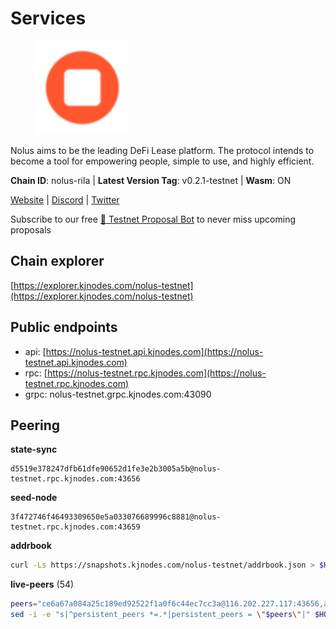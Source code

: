 # Services

<figure><img src="https://raw.githubusercontent.com/kj89/cosmos-images/main/logos/nolus.png" width="150" alt=""><figcaption></figcaption></figure>

Nolus aims to be the leading DeFi Lease platform. The protocol  intends to become a tool for empowering people, simple to use, and highly efficient.

**Chain ID**: nolus-rila | **Latest Version Tag**: v0.2.1-testnet | **Wasm**: ON

[Website](https://www.nolus.io) | [Discord](https://discord.gg/nolus-protocol) | [Twitter](https://twitter.com/NolusProtocol)



Subscribe to our free [🤖 Testnet Proposal Bot](https://t.me/kjnodes_testnet_proposal_bot) to never miss upcoming proposals


## Chain explorer
[https://explorer.kjnodes.com/nolus-testnet](https://explorer.kjnodes.com/nolus-testnet)

## Public endpoints

* api: [https://nolus-testnet.api.kjnodes.com](https://nolus-testnet.api.kjnodes.com)
* rpc: [https://nolus-testnet.rpc.kjnodes.com](https://nolus-testnet.rpc.kjnodes.com)
* grpc: nolus-testnet.grpc.kjnodes.com:43090

## Peering

**state-sync**

```text
d5519e378247dfb61dfe90652d1fe3e2b3005a5b@nolus-testnet.rpc.kjnodes.com:43656
```

**seed-node**

```text
3f472746f46493309650e5a033076689996c8881@nolus-testnet.rpc.kjnodes.com:43659
```

**addrbook**
```bash
curl -Ls https://snapshots.kjnodes.com/nolus-testnet/addrbook.json > $HOME/.nolus/config/addrbook.json
```

**live-peers** (54)
```bash
peers="ce6a67a084a25c189ed92522f1a0f6c44ec7cc3a@116.202.227.117:43656,a95975f3a58e20ba1c518f3cbb1c23ef7569e4d4@14.241.82.87:26656,15cd61c8528611d1192ee06578cd6f5054645a0e@46.101.115.206:55666,e6815712c11d21d3fed33c80c49f416bc8f186ae@165.232.74.22:26656,e0aac09f3de68abf583b0e3994228ee8bd19d1eb@168.119.124.130:45659,5036136698fc5b7b4f9319001e7fb29c6c73fea0@148.251.90.138:16656,cdfcaee60fe31b33a32929a3e15d02f8e2508f98@135.181.160.61:31656,8b0b427b4567a7a66f05fab1146ee97b52ad7958@93.189.30.119:26656,58d7fc67e12548f3f1ddda3bbe6000ae3d9d638c@85.10.198.169:13656,6b14535ff005667f324f8439a55a21ee2f170d12@95.217.211.81:26656,dba152eadb37e427969c2bd8b6a31e930879f571@152.70.188.61:26656,50d786a2d242839fe2bdb69bee694d7ffa455824@5.161.60.42:18656,c4c5e1301afc9c9b36792bdcd6a74355c42cf0b4@91.107.232.163:26656,5c2a752c9b1952dbed075c56c600c3a79b58c395@195.3.220.135:27016,d71f6a702561b08023810464a96668045dbabd9e@95.214.55.25:26656,7d612038eff1694a5b70d954c94a2dc84700f910@91.230.110.94:26656,33f4b7f56b6708526f0638162f020394de0ce5e9@65.21.229.33:28656,e4b7228ccadf3180e6e323aa4c0c97946ac054dc@65.109.112.20:11134,e8473dede42e7f0d4668a24d909a5708c5a04a3e@65.108.78.116:11656,b7d04a32d5c0e9b7e1095c4d81f5bebfd03138db@65.108.8.28:61456,78e20362744b6056ab437bf46a6b09df6a728c9c@217.79.178.10:35656,cd67fc6e6c306dbb863f381c926135d6b97fe685@65.109.85.155:41656,b04b320e306ccd38b3da4d5ebc8099ceff452c65@178.63.8.245:61456,fcb82df30d2056c3af024fb389e173d683fe8229@65.108.105.48:19756,31dce796d2ca0f38a95031f3b266943a68486629@185.193.67.93:26656,ad18ca2114435eda4e5b0d098fa8d6e3af2ad29d@35.238.107.65:26656,ac86c1678e20a87bf2f036741932910869726337@135.181.222.185:15656,7a1fc4d1cc0ffec7db6a2a15496136e62561b162@161.97.146.108:26656,236a2626ad46bb671b200883b6105350310372ef@135.181.81.65:37656,441ee01f2bb396bf4116f197e4d9eefbd88f5e10@65.109.122.105:60756,46e87e63ebfb628613a7c33ff69946ebd45fa510@176.99.142.180:36656,c694500a79594c695bc9e59221d07b16029225bb@85.190.246.119:26656,c2e461ef97ce664bc1e91ea95ecaa8766f58ce88@65.109.116.110:26656,8f767a425f5c6de20ffc435154c6351d118b806e@207.180.243.64:46656,03ec7af23216082eeccc690b7bdcbe497bf2dcf8@136.243.88.91:9000,79eea22837193c2b8e4d9ad1c633486f30faaa1c@144.76.27.79:56656,a51a8fbe9d5dd6019106582912130ba5ff04e901@161.97.142.122:26656,2e80da0046dd3f2205a207dd435b6c9b0f9bfc04@65.109.93.152:27656,2e146ac9281e3797cbe1ad053e5ce6046b972c15@65.109.140.29:37656,003a270b5085d8c14a075abc1ac3699f34161e49@185.248.24.224:37656,8d85b69ea7175ce0cf6ec7badae239339d6525db@81.0.218.59:26656,5b5ed085f6646503b76740820c9a9069d0605e7b@144.126.129.169:43656,5117ee38ce80f4b08f8d3850d7921ae6e4d9b37e@89.117.56.180:26656,38e75806248cd215e1e71d94e3db8c08bcf87702@95.214.55.138:27656,2c0ff6e5f30189559ad336a1eb17ae48fcacc8ee@95.216.14.58:61456,d5519e378247dfb61dfe90652d1fe3e2b3005a5b@65.109.68.190:43656,5e3027756df4e1f830e498bf7406657ffc573402@31.156.88.34:26656,3577f8c3aa36c31b7ef2990e8521698786c8754c@65.21.226.230:29656,f0f48327e14e6918a2fad2c795429dd6c3856236@88.99.161.162:43656,8c431676468dbfb80e22cc4bfd3b7ef881a1198e@185.185.82.61:26656,4b10d01268e5e70f7df51aeb27d15e0bfdda54b7@65.108.227.112:11656,472e6f38168746ef24f87467323e9ca02883ad24@66.206.2.162:30656,d8088d91bdbf2ccdf59f0b3ee1c1b07e8cb60798@195.201.237.185:11656,7f0df6c186a5d2215683a299b0445f172a94197b@184.174.34.72:26656"
sed -i -e "s|^persistent_peers *=.*|persistent_peers = \"$peers\"|" $HOME/.nolus/config/config.toml
```

